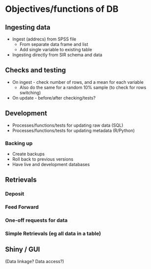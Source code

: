 # Objectives/functions of DB
 
## Ingesting data

* Ingest (addrecs) from SPSS file
	* From separate data frame and list
	* Add single variable to existing table
* Ingesting directly from SIR schema and data

## Checks and testing

* On ingest - check number of rows, and a mean for each variable
	* Also do the same for a random 10% sample (to check for rows switching)
* On update - before/after checking/tests?

## Development

* Processes/functions/tests for updating raw data (SQL)
* Processes/functions/tests for updating metadata (R/Python)

### Backing up
* Create backups
* Roll back to previous versions
* Have live and development databases

## Retrievals

### Deposit

### Feed Forward

### One-off requests for data

### Simple Retrievals (eg all data in a table)



## Shiny / GUI

(Data linkage? Data access?)
